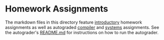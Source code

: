 # Homework Assignments

The markdown files in this directory feature [introductory](introductory-assignments.md) homework assignments as well as autograded [compiler](compiler-assignments.md) and [systems](systems-assignments.md) assignments. See the autograder's [README.md](https://github.com/cksystemsteaching/selfie/blob/master/grader/README.md) for instructions on how to run the autograder.
